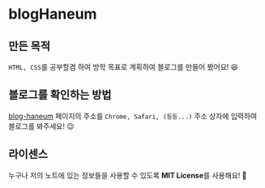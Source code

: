# blogHaneum

## 만든 목적
`HTML, CSS`를 공부할겸 하여 방학 목표로 계획하여 블로그를 만들어 봤어요! 😆

## 블로그를 확인하는 방법
 [blog-haneum]() 페이지의 주소를 `Chrome, Safari, (등등...)` 주소 상자에 입력하여 블로그를 봐주세요! 😉

## 라이센스
 누구나 저의 노트에 있는 정보들을 사용할 수 있도록 **MIT License**를 사용해요! 🥳
